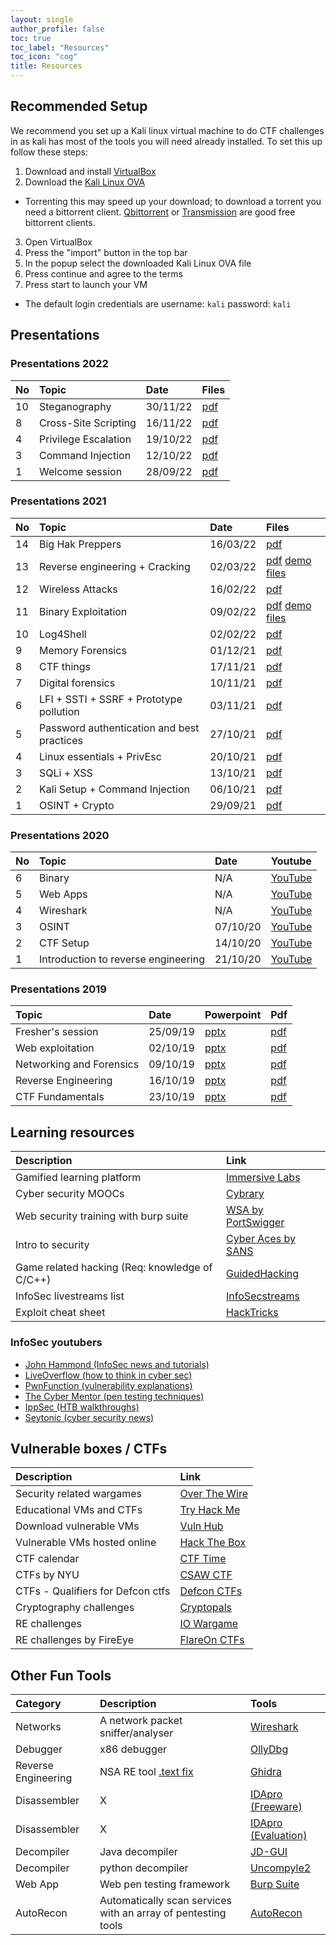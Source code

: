 ```yaml
---
layout: single
author_profile: false
toc: true
toc_label: "Resources"
toc_icon: "cog"
title: Resources
---
```

## Recommended Setup
We recommend you set up a Kali linux virtual machine to do CTF challenges in as
kali has most of the tools you will need already installed. To set this up follow
these steps:

1. Download and install [VirtualBox](https://www.virtualbox.org/wiki/Downloads)
2. Download the [Kali Linux OVA](https://www.kali.org/get-kali/#kali-virtual-machines)
  - Torrenting this may speed up your download; to download a torrent you need a bittorrent client. [Qbittorrent](https://www.qbittorrent.org/download.php) or [Transmission](https://transmissionbt.com) are good free bittorrent clients.
3. Open VirtualBox
4. Press the "import" button in the top bar
5. In the popup select the downloaded Kali Linux OVA file
6. Press continue and agree to the terms
7. Press start to launch your VM
  - The default login credentials are username: `kali` password: `kali`

## Presentations
### Presentations 2022
| No  | Topic                  | Date     | Files                                 |
| :-- | :--------------------- | :------- | :------------------------------------ |
| 10  | Steganography          | 30/11/22 | [pdf](/assets/pdf/SteganographyCyberP.pdf) |
| 8   | Cross-Site Scripting   | 16/11/22 | [pdf](/assets/pdf/xss.pdf) |
| 4   | Privilege Escalation   | 19/10/22 | [pdf](/assets/pdf/privesc1.pdf) |
| 3   | Command Injection      | 12/10/22 | [pdf](/assets/pdf/Shells_Command_Injection_And_meterpreter.pdf) |
| 1   | Welcome session        | 28/09/22 | [pdf](/assets/pdf/First_Session.pdf)  |

### Presentations 2021

| No   | Topic        | Date     | Files                               |
| :--- | :----------- | :------- | :---------------------------------- |
| 14   | Big Hak Preppers | 16/03/22 | [pdf](/assets/pdf/big_hak_prep.pdf) |
| 13   | Reverse engineering + Cracking | 02/03/22 | [pdf](/assets/pdf/reverse-engineering.pdf) [demo files](/assets/files/reverse.zip) |
| 12   | Wireless Attacks | 16/02/22 | [pdf](/assets/pdf/wireless_attacks.pdf) |
| 11   | Binary Exploitation | 09/02/22 | [pdf](/assets/pdf/binary_exploitation.pdf) [demo files](/assets/files/pwnv2.zip) |
| 10   | Log4Shell    | 02/02/22 | [pdf](/assets/pdf/log4shell.pdf)    |
| 9    | Memory Forensics | 01/12/21 | [pdf](/assets/pdf/volatility.pdf) |
| 8    | CTF things   | 17/11/21 | [pdf](/assets/pdf/ctf_stuff.pdf)     |
| 7    | Digital forensics | 10/11/21 | [pdf](/assets/pdf/Network_Forensics_Talk_.pdf) |
| 6    | LFI + SSTI + SSRF + Prototype pollution | 03/11/21 | [pdf](/assets/pdf/web_extended.pdf) |
| 5    | Password authentication and best practices | 27/10/21 | [pdf](/assets/pdf/passwords.pdf) |
| 4    | Linux essentials + PrivEsc | 20/10/21 | [pdf](/assets/pdf/linux_essentials.pdf) |
| 3    | SQLi + XSS   | 13/10/21 | [pdf](/assets/pdf/web.pdf) |
| 2    | Kali Setup + Command Injection | 06/10/21 | [pdf](/assets/pdf/command-injection.pdf) |
| 1    | OSINT + Crypto | 29/09/21 | [pdf](/assets/pdf/osint_crypto.pdf) |

### Presentations 2020

| No | Topic  | Date | Youtube |
|:---|:-------|:-----|:--------|
|  6 | Binary | N/A | [YouTube](https://youtu.be/T7ohA_fv64s) |
|  5 | Web Apps | N/A | [YouTube](https://youtu.be/LEAIXq0Vyoo) |
|  4 | Wireshark | N/A | [YouTube](https://youtu.be/DkWJq7S_8xU) |
|  3 | OSINT | 07/10/20 | [YouTube](https://www.youtube.com/watch?v=CRWhuJrXdEk&list=PLYMuRB-NHtq04-EM3ojm2mJYSC_xjd2sT&index=2) |
|  2 | CTF Setup | 14/10/20 | [YouTube](https://www.youtube.com/watch?v=AILeheUYJPM&list=PLYMuRB-NHtq04-EM3ojm2mJYSC_xjd2sT&index=3) |
|  1 | Introduction to reverse engineering | 21/10/20 | [YouTube](https://www.youtube.com/watch?v=_Il1pvhBRU8&list=PLYMuRB-NHtq04-EM3ojm2mJYSC_xjd2sT&index=4) |

### Presentations 2019

| Topic  | Date | Powerpoint | Pdf |
|:-------|:-----|:-----------|:----|
| Fresher's session | 25/09/19 | [pptx](https://drive.google.com/open?id=1EjH3fUwpRcj9CamOM_03YdpY5_DNAvSS) | [pdf](https://drive.google.com/file/d/1_feBd7_eHJk9KIFy0njafMqfP-NiTP02/view?usp=sharing) |
| Web exploitation | 02/10/19 | [pptx](https://drive.google.com/file/d/18t87wjQnJvos3y3Aq0zj9XNUVgfcFknQ/view?usp=sharing) | [pdf](https://drive.google.com/file/d/1Q-ZwDmHJ5ZwOtN5TNK0yyGdAf8z4ippj/view?usp=sharing) |
| Networking and Forensics | 09/10/19 | [pptx](https://drive.google.com/file/d/1BgcjrWAFEt7pOqRURU_PdbZXqO0BizK6/view?usp=sharing) | [pdf](https://drive.google.com/file/d/1GnSMFCLk547dSw4F4oYseBL7KQ17v73h/view?usp=sharing) |
| Reverse Engineering | 16/10/19 | [pptx](https://drive.google.com/file/d/1H2zpaitgvVXW6vSR3qA7K34ZEUQElzJm/view?usp=sharing) | [pdf](https://drive.google.com/file/d/1UZTpiIxJsbtIX1HIr_KMg0F9HS6QpLn9/view?usp=sharing) |
| CTF Fundamentals | 23/10/19 | [pptx](https://drive.google.com/file/d/1V2aVv7PPrPaJmsed1fLTH8HHFLFmtWfR/view?usp=sharing) | [pdf](https://drive.google.com/file/d/1hRfGFSC0_OTQevHJmCbBxpdso7_CX58q/view?usp=sharing) |

## Learning resources

| Description | Link |
|:------------|:------|
| Gamified learning platform | [Immersive Labs](https://dca.immersivelabs.online/) |
| Cyber security MOOCs | [Cybrary](https://www.cybrary.it/) |
| Web security training with burp suite | [WSA by PortSwigger](https://portswigger.net/web-security) |
| Intro to security | [Cyber Aces by SANS](https://www.cyberaces.org/courses.html) |
| Game related hacking (Req: knowledge of C/C++) | [GuidedHacking](https://guidedhacking.com/threads/list-of-guidedhacking-guides.11477/) |
| InfoSec livestreams list | [InfoSecstreams](https://infosecstreams.github.io/) |
| Exploit cheat sheet | [HackTricks](https://book.hacktricks.xyz/)

### InfoSec youtubers
- [John Hammond (InfoSec news and tutorials)](https://www.youtube.com/channel/UCVeW9qkBjo3zosnqUbG7CFw)
- [LiveOverflow (how to think in cyber sec)](https://liveoverflow.com/)
- [PwnFunction (vulnerability explanations)](https://www.youtube.com/channel/UCW6MNdOsqv2E9AjQkv9we7A)
- [The Cyber Mentor (pen testing techniques)](https://www.youtube.com/channel/UC0ArlFuFYMpEewyRBzdLHiw)
- [IppSec (HTB walkthroughs)](https://www.youtube.com/channel/UCa6eh7gCkpPo5XXUDfygQQA)
- [Seytonic (cyber security news)](https://www.youtube.com/channel/UCW6xlqxSY3gGur4PkGPEUeA)

## Vulnerable boxes / CTFs

| Description | Link |
|:------------|:------|
| Security related wargames | [Over The Wire](https://overthewire.org/wargames/) |
| Educational VMs and CTFs | [Try Hack Me](https://tryhackme.com/dashboard) |
| Download vulnerable VMs | [Vuln Hub](https://www.vulnhub.com/) |
| Vulnerable VMs hosted online | [Hack The Box](https://www.hackthebox.eu/home) |
| CTF calendar | [CTF Time](https://ctftime.org/event/list/upcoming) |
| CTFs by NYU | [CSAW CTF](https://365.csaw.io/) |
| CTFs - Qualifiers for Defcon ctfs | [Defcon CTFs](https://ctftime.org/ctf/1/) |
| Cryptography challenges | [Cryptopals](https://cryptopals.com/) |
| RE challenges | [IO Wargame](https://io.netgarage.org/) |
| RE challenges by FireEye | [FlareOn CTFs](http://flare-on.com/) |

## Other Fun Tools

| Category | Description | Tools |
|:---------|:------------|:------|
| Networks | A network packet sniffer/analyser | [Wireshark](https://www.wireshark.org/) |
| Debugger | x86 debugger | [OllyDbg](http://www.ollydbg.de/) |
| Reverse Engineering | NSA RE tool [.text fix](https://www.youtube.com/watch?v=WENXr6iDu8A) | [Ghidra](https://ghidra-sre.org/ ) |
| Disassembler | X | [IDApro (Freeware)](https://www.hex-rays.com/products/ida/support/download_freeware.shtml) |
| Disassembler | X | [IDApro (Evaluation)](https://out7.hex-rays.com/demo/request) |
| Decompiler | Java decompiler | [JD-GUI](http://java-decompiler.github.io/) |
| Decompiler | python decompiler | [Uncompyle2](https://github.com/Mysterie/uncompyle2) |
| Web App | Web pen testing framework | [Burp Suite](https://portswigger.net/burp) |
| AutoRecon | Automatically scan services with an array of pentesting tools | [AutoRecon](https://github.com/Tib3rius/AutoRecon) |
